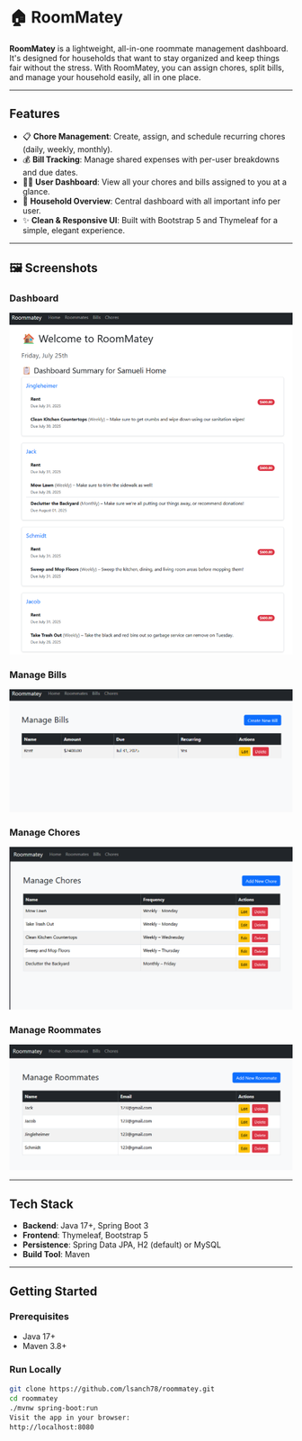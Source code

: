 # 🏠 RoomMatey

**RoomMatey** is a lightweight, all-in-one roommate management dashboard. It's designed for households that want to stay organized and keep things fair without the stress. With RoomMatey, you can assign chores, split bills, and manage your household easily, all in one place.

---

## Features

- 📋 **Chore Management**: Create, assign, and schedule recurring chores (daily, weekly, monthly).
- 💰 **Bill Tracking**: Manage shared expenses with per-user breakdowns and due dates.
- 🧍‍♂️ **User Dashboard**: View all your chores and bills assigned to you at a glance.
- 🏡 **Household Overview**: Central dashboard with all important info per user.
- ✨ **Clean & Responsive UI**: Built with Bootstrap 5 and Thymeleaf for a simple, elegant experience.

---

## 🖼️ Screenshots

### Dashboard
![Dashboard](screenshots/dashboard.png)

### Manage Bills
![Manage Bills](screenshots/managebills.png)

### Manage Chores
![Manage Chores](screenshots/managechores.png)

### Manage Roommates
![Manage Roommates](screenshots/manageroommates.png)

---

## Tech Stack

- **Backend**: Java 17+, Spring Boot 3
- **Frontend**: Thymeleaf, Bootstrap 5
- **Persistence**: Spring Data JPA, H2 (default) or MySQL
- **Build Tool**: Maven

---

## Getting Started

### Prerequisites

- Java 17+
- Maven 3.8+

### Run Locally

```bash
git clone https://github.com/lsanch78/roommatey.git
cd roommatey
./mvnw spring-boot:run
Visit the app in your browser:
http://localhost:8080
